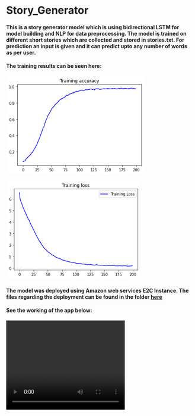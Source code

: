 # Story_Generator

#### This is a story generator model which is using bidirectional LSTM for model building and NLP for data preprocessing.  The model is trained on different short stories which are collected and stored in stories.txt. For prediction an input is given and it can predict upto any number of words as per user. 

#### The training results can be seen here:
![](assests/img1.png)

![](assests/img2.png)

#### The model was deployed using Amazon web services E2C Instance. The files regarding the deployment can be found in the folder [here](https://github.com/jayashree8/Story_Generator/tree/master/aws_ec2_app)

#### See the working of the app below:
<video width="320" height="240" controls>
  <source src="assests/story_gen.webm" type="video/webm">
</video>
